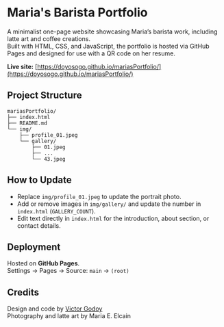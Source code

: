 # Maria's Barista Portfolio

A minimalist one-page website showcasing Maria’s barista work, including latte art and coffee creations.  
Built with HTML, CSS, and JavaScript, the portfolio is hosted via GitHub Pages and designed for use with a QR code on her resume.

**Live site:** [https://doyosogo.github.io/mariasPortfolio/](https://doyosogo.github.io/mariasPortfolio/)

## Project Structure
~~~
mariasPortfolio/
├── index.html
├── README.md
└── img/
    ├── profile_01.jpeg
    └── gallery/
        ├── 01.jpeg
        ├── ...
        └── 43.jpeg
~~~

## How to Update
- Replace `img/profile_01.jpeg` to update the portrait photo.
- Add or remove images in `img/gallery/` and update the number in `index.html` (`GALLERY_COUNT`).
- Edit text directly in `index.html` for the introduction, about section, or contact details.

## Deployment
Hosted on **GitHub Pages**.  
Settings → Pages → Source: `main` → `(root)`

## Credits
Design and code by [Victor Godoy](https://github.com/doyosogo)  
Photography and latte art by Maria E. Elcain
